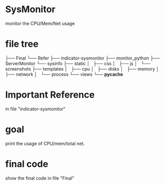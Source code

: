 # SysMonitor
monitor the CPU/Mem/Net usage

# file tree

├── Final
└── Refer
    ├── indicator-sysmonitor
    ├── monitor_python
    ├── ServerMonitor
    └── sysinfo
        ├── static
        │   ├── css
        │   ├── js
        │   └── screenshots
        ├── templates
        │   ├── cpu
        │   ├── disks
        │   ├── memory
        │   ├── network
        │   └── process
        └── views
            └── __pycache__


# Important Reference

in file "indicator-sysmonitor“

# goal

print the usage of CPU/mem/total net.

# final code

show the final code in file "Final"
